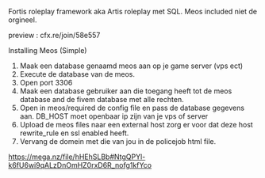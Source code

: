 Fortis roleplay framework aka Artis roleplay met SQL.
Meos included niet de orgineel.

preview : cfx.re/join/58e557

Installing Meos (Simple) 
1. Maak een database genaamd meos aan op je game server (vps ect)
2. Execute de database van de meos.
3. Open port 3306
4. Maak een database gebruiker aan die toegang heeft tot de meos database and de fivem database met alle rechten.
5. Open in meos/required de config file en pass de database gegevens aan. DB_HOST moet openbaar ip zijn van je vps of server
6. Upload de meos files naar een external host zorg er voor dat deze host rewrite_rule en ssl enabled heeft.
7. Vervang de domein met die van jou in de policejob html file.

https://mega.nz/file/hHEhSLBb#NtgQPYl-k6fU6wi9qALzDnOmHZ0rxD6R_nofg1kfYco
